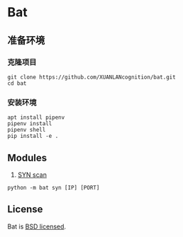 # Bat

## 准备环境

### 克隆项目
```
git clone https://github.com/XUANLANcognition/bat.git
cd bat
```
### 安装环境
```
apt install pipenv
pipenv install
pipenv shell
pip install -e .
```

## Modules
1. [SYN scan](https://github.com/XUANLANcognition/bat/blob/master/bat/syn_scan/README.md)
```
python -m bat syn [IP] [PORT] 
```

## License

Bat is [BSD licensed](./LICENSE).
